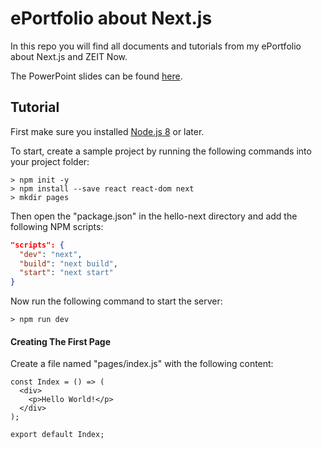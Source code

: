# ePortfolio about Next.js

In this repo you will find all documents and tutorials from my ePortfolio about Next.js and ZEIT Now.

The PowerPoint slides can be found [here](./slides/ePortfolio-Next.js.pptx "ePortfolio-Next.js.pptx").

## Tutorial

First make sure you installed [Node.js 8](https://nodejs.org/) or later.

To start, create a sample project by running the following commands into your project folder:
```
> npm init -y
> npm install --save react react-dom next
> mkdir pages
```

Then open the "package.json" in the hello-next directory and add the following NPM scripts:
```JSON
"scripts": {
  "dev": "next",
  "build": "next build",
  "start": "next start"
}
```

Now run the following command to start the server:
```
> npm run dev
```

#### Creating The First Page

Create a file named "pages/index.js" with the following content:
```JS
const Index = () => (
  <div>
    <p>Hello World!</p>
  </div>
);

export default Index;
```

